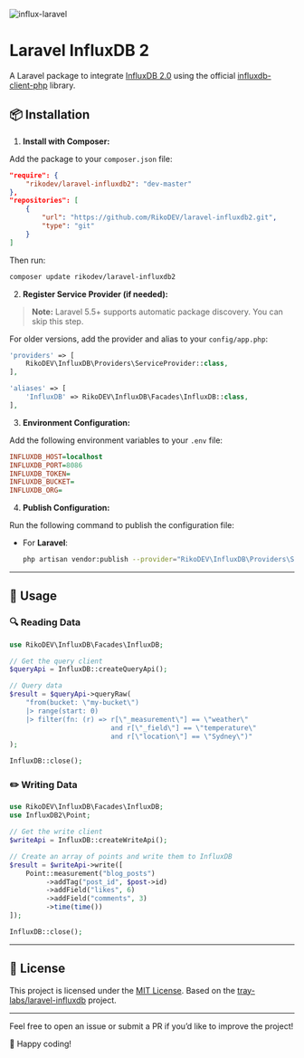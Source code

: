 ![influx-laravel](https://github.com/RikoDEV/laravel-influxdb2/assets/18230443/8d9eb202-9050-4b76-878b-79b863629f48)

# Laravel InfluxDB 2

A Laravel package to integrate [InfluxDB 2.0](https://www.influxdata.com/) using the official [influxdb-client-php](https://github.com/influxdata/influxdb-client-php) library.

## 📦 Installation

1. **Install with Composer:**

Add the package to your `composer.json` file:

```json
"require": {
    "rikodev/laravel-influxdb2": "dev-master"
},
"repositories": [
    {
        "url": "https://github.com/RikoDEV/laravel-influxdb2.git",
        "type": "git"
    }
]
```

Then run:
```sh
composer update rikodev/laravel-influxdb2
```

2. **Register Service Provider (if needed):**

> **Note:** Laravel 5.5+ supports automatic package discovery. You can skip this step.

For older versions, add the provider and alias to your `config/app.php`:

```php
'providers' => [
    RikoDEV\InfluxDB\Providers\ServiceProvider::class,
],

'aliases' => [
    'InfluxDB' => RikoDEV\InfluxDB\Facades\InfluxDB::class,
],
```

3. **Environment Configuration:**

Add the following environment variables to your `.env` file:

```ini
INFLUXDB_HOST=localhost
INFLUXDB_PORT=8086
INFLUXDB_TOKEN=
INFLUXDB_BUCKET=
INFLUXDB_ORG=
```

4. **Publish Configuration:**

Run the following command to publish the configuration file:

- For **Laravel**:
  ```sh
  php artisan vendor:publish --provider="RikoDEV\InfluxDB\Providers\ServiceProvider"
  ```

---

## 📖 Usage

### 🔍 Reading Data

```php
use RikoDEV\InfluxDB\Facades\InfluxDB;

// Get the query client
$queryApi = InfluxDB::createQueryApi();

// Query data
$result = $queryApi->queryRaw(
    "from(bucket: \"my-bucket\")
    |> range(start: 0)
    |> filter(fn: (r) => r[\"_measurement\"] == \"weather\"
                         and r[\"_field\"] == \"temperature\"
                         and r[\"location\"] == \"Sydney\")"
);

InfluxDB::close();
```

### ✏️ Writing Data

```php
use RikoDEV\InfluxDB\Facades\InfluxDB;
use InfluxDB2\Point;

// Get the write client
$writeApi = InfluxDB::createWriteApi();

// Create an array of points and write them to InfluxDB
$result = $writeApi->write([
    Point::measurement("blog_posts")
         ->addTag("post_id", $post->id)
         ->addField("likes", 6)
         ->addField("comments", 3)
         ->time(time())
]);

InfluxDB::close();
```

---

## 📜 License

This project is licensed under the [MIT License](LICENSE).
Based on the [tray-labs/laravel-influxdb](https://github.com/tray-labs/laravel-influxdb) project.

---

Feel free to open an issue or submit a PR if you’d like to improve the project!

🚀 Happy coding!
